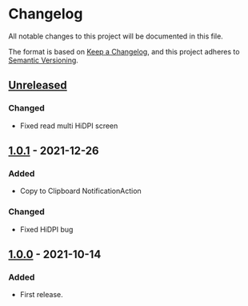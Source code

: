 # Changelog
All notable changes to this project will be documented in this file.

The format is based on [Keep a Changelog](https://keepachangelog.com/en/1.0.0/),
and this project adheres to [Semantic Versioning](https://semver.org/spec/v2.0.0.html).

## [Unreleased]
### Changed
- Fixed read multi HiDPI screen

## [1.0.1] - 2021-12-26
### Added
- Copy to Clipboard NotificationAction

### Changed
- Fixed HiDPI bug

## [1.0.0] - 2021-10-14
### Added
- First release.

[Unreleased]: https://github.com/jumkey/codeit/compare/master...develop
[1.0.1]: https://github.com/jumkey/codeit/releases/tag/v1.0.1
[1.0.0]: https://github.com/jumkey/codeit/releases/tag/v1.0.0
